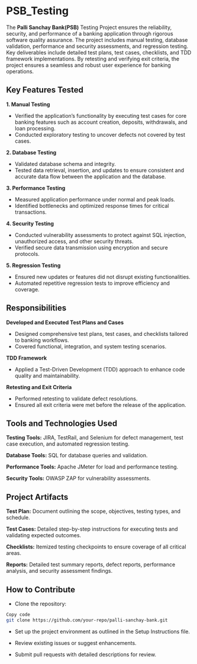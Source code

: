 # PSB_Testing
The **Palli Sanchay Bank(PSB)** Testing Project ensures the reliability, security, and performance of a banking application through rigorous software quality assurance. The project includes manual testing, database validation, performance and security assessments, and regression testing. Key deliverables include detailed test plans, test cases, checklists, and TDD framework implementations. By retesting and verifying exit criteria, the project ensures a seamless and robust user experience for banking operations.

## Key Features Tested
**1. Manual Testing**
- Verified the application’s functionality by executing test cases for core banking features such as account creation, deposits, withdrawals, and loan processing.
- Conducted exploratory testing to uncover defects not covered by test cases.

**2. Database Testing**
- Validated database schema and integrity.
- Tested data retrieval, insertion, and updates to ensure consistent and accurate data flow between the application and the database.

**3. Performance Testing**
- Measured application performance under normal and peak loads.
- Identified bottlenecks and optimized response times for critical transactions.

**4. Security Testing**
- Conducted vulnerability assessments to protect against SQL injection, unauthorized access, and other security threats.
- Verified secure data transmission using encryption and secure protocols.

**5. Regression Testing**
- Ensured new updates or features did not disrupt existing functionalities.
- Automated repetitive regression tests to improve efficiency and coverage.

## Responsibilities
**Developed and Executed Test Plans and Cases**
- Designed comprehensive test plans, test cases, and checklists tailored to banking workflows.
- Covered functional, integration, and system testing scenarios.

**TDD Framework**
- Applied a Test-Driven Development (TDD) approach to enhance code quality and maintainability.

**Retesting and Exit Criteria**
- Performed retesting to validate defect resolutions.
- Ensured all exit criteria were met before the release of the application.

## Tools and Technologies Used
**Testing Tools:** JIRA, TestRail, and Selenium for defect management, test case execution, and automated regression testing.

**Database Tools:** SQL for database queries and validation.

**Performance Tools:** Apache JMeter for load and performance testing.

**Security Tools:** OWASP ZAP for vulnerability assessments.

## Project Artifacts
**Test Plan:** Document outlining the scope, objectives, testing types, and schedule.

**Test Cases:** Detailed step-by-step instructions for executing tests and validating expected outcomes.

**Checklists:** Itemized testing checkpoints to ensure coverage of all critical areas.

**Reports:** Detailed test summary reports, defect reports, performance analysis, and security assessment findings.

## How to Contribute
- Clone the repository:

```bash
Copy code
git clone https://github.com/your-repo/palli-sanchay-bank.git
```

- Set up the project environment as outlined in the Setup Instructions file.

- Review existing issues or suggest enhancements.

- Submit pull requests with detailed descriptions for review.

